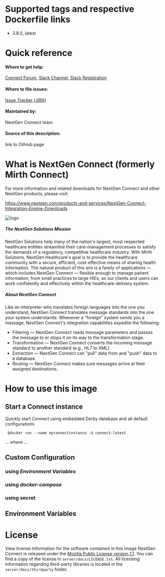 # Supported tags and respective Dockerfile links
* 3.8.0, latest

# Quick reference
#### Where to get help:
[Connect Forum](http://www.mirthcorp.com/community/forums/),
[Slack Channel](https://mirthconnect.slack.com/),
[Slack Registration](https://mirthconnect.herokuapp.com)
#### Where to file issues:  
[Issue Tracker (JIRA)](http://www.mirthcorp.com/community/issues)
#### Maintained by: 
NextGen Connect team
#### Source of this description: 
link to GitHub page

# What is NextGen Connect (formerly Mirth Connect)
For more information and related downloads for NextGen Connect and other NextGen products, please visit:

https://www.nextgen.com/products-and-services/NextGen-Connect-Integration-Engine-Downloads

![logo](https://qsinextgen.sharepoint.com/:i:/r/sites/compass-marketingandcommunications/Shared%20Documents/Logos/NextGen%20Logos/NG_Logo_Final_RGB_72.png?csf=1&e=pXwKd7)

##### The NextGen Solutions Mission
NextGen Solutions help many of the nation&apos;s largest, most respected healthcare entities streamline their care-management processes to satisfy the demands of a regulatory, competitive healthcare industry. With Mirth Solutions, NextGen Healthcare&apos;s goal is to provide the healthcare community with a secure, efficient, cost-effective means of sharing health information. The natural product of this aim is a family of applications &mdash; which includes NextGen Connect &mdash; flexible enough to manage patient information, from small practices to large HIEs, so our clients and users can work confidently and effectively within the healthcare-delivery system.
##### About NextGen Connect
Like an interpreter who translates foreign languages into the one you understand, NextGen Connect translates message standards into the one your system understands. Whenever a &quot;foreign&quot; system sends you a message, NextGen Connect&apos;s integration capabilities expedite the following:
- Filtering &mdash; NextGen Connect reads message parameters and passes the message to or stops it on its way to the transformation stage.
- Transformation &mdash; NextGen Connect converts the incoming message standard to another standard (e.g., HL7 to XML).
- Extraction &mdash; NextGen Connect can &quot;pull&quot; data from and &quot;push&quot; data to a database.
- Routing &mdash; NextGen Connect makes sure messages arrive at their assigned destinations.

# How to use this image
## Start a Connect instance
Quickly start Connect using embedded Derby database and all default configurations 

` $docker run --name myconnectinstance -d connect:latest`

... where ...

## Custom Configuration
### using *Environment Variables*

### using *docker-compose*

### using secret

## Environment Variables 

# License
View license information for the software contained in this image
NextGen Connect is released under the [Mozilla Public License version 1.1](https://www.mozilla.org/en-US/MPL/1.1/ "Mozilla Public License version 1.1"). You can find a copy of the license in `server/docs/LICENSE.txt`.
All licensing information regarding third-party libraries is located in the `server/docs/thirdparty` folder.
